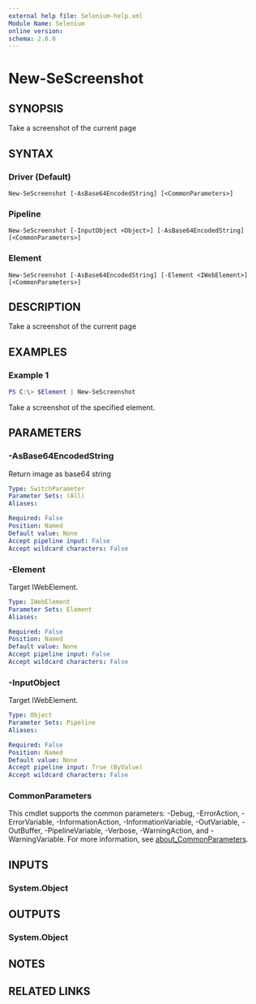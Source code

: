 ```yaml
---
external help file: Selenium-help.xml
Module Name: Selenium
online version:
schema: 2.0.0
---
```


# New-SeScreenshot

## SYNOPSIS
Take a screenshot of the current page

## SYNTAX

### Driver (Default)
```
New-SeScreenshot [-AsBase64EncodedString] [<CommonParameters>]
```

### Pipeline
```
New-SeScreenshot [-InputObject <Object>] [-AsBase64EncodedString] [<CommonParameters>]
```

### Element
```
New-SeScreenshot [-AsBase64EncodedString] [-Element <IWebElement>] [<CommonParameters>]
```

## DESCRIPTION
Take a screenshot of the current page

## EXAMPLES

### Example 1
```powershell
PS C:\> $Element | New-SeScreenshot
```

Take  a screenshot of the specified element.

## PARAMETERS

### -AsBase64EncodedString
Return image as base64 string

```yaml
Type: SwitchParameter
Parameter Sets: (All)
Aliases:

Required: False
Position: Named
Default value: None
Accept pipeline input: False
Accept wildcard characters: False
```

### -Element
Target IWebElement.

```yaml
Type: IWebElement
Parameter Sets: Element
Aliases:

Required: False
Position: Named
Default value: None
Accept pipeline input: False
Accept wildcard characters: False
```

### -InputObject
Target IWebElement.

```yaml
Type: Object
Parameter Sets: Pipeline
Aliases:

Required: False
Position: Named
Default value: None
Accept pipeline input: True (ByValue)
Accept wildcard characters: False
```

### CommonParameters
This cmdlet supports the common parameters: -Debug, -ErrorAction, -ErrorVariable, -InformationAction, -InformationVariable, -OutVariable, -OutBuffer, -PipelineVariable, -Verbose, -WarningAction, and -WarningVariable. For more information, see [about_CommonParameters](http://go.microsoft.com/fwlink/?LinkID=113216).

## INPUTS

### System.Object

## OUTPUTS

### System.Object
## NOTES

## RELATED LINKS
